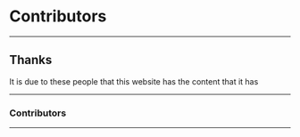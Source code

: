 # Contributors

---

## Thanks

It is due to these people that this website has the content that it has

---

### Contributors

---